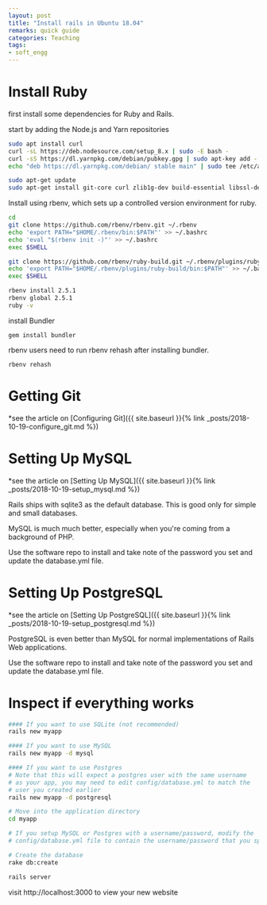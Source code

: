```yaml
---
layout: post
title: "Install rails in Ubuntu 18.04"	
remarks: quick guide
categories: Teaching
tags: 
- soft_engg
---
```



# Install Ruby

 first  install some dependencies for Ruby and Rails.

start by adding the Node.js and Yarn repositories


```bash
sudo apt install curl
curl -sL https://deb.nodesource.com/setup_8.x | sudo -E bash -
curl -sS https://dl.yarnpkg.com/debian/pubkey.gpg | sudo apt-key add -
echo "deb https://dl.yarnpkg.com/debian/ stable main" | sudo tee /etc/apt/sources.list.d/yarn.list

sudo apt-get update
sudo apt-get install git-core curl zlib1g-dev build-essential libssl-dev libreadline-dev libyaml-dev libsqlite3-dev sqlite3 libxml2-dev libxslt1-dev libcurl4-openssl-dev software-properties-common libffi-dev nodejs yarn
```

Install using rbenv, which sets up a controlled version environment for ruby.

```bash
cd
git clone https://github.com/rbenv/rbenv.git ~/.rbenv
echo 'export PATH="$HOME/.rbenv/bin:$PATH"' >> ~/.bashrc
echo 'eval "$(rbenv init -)"' >> ~/.bashrc
exec $SHELL

git clone https://github.com/rbenv/ruby-build.git ~/.rbenv/plugins/ruby-build
echo 'export PATH="$HOME/.rbenv/plugins/ruby-build/bin:$PATH"' >> ~/.bashrc
exec $SHELL

rbenv install 2.5.1
rbenv global 2.5.1
ruby -v
```

install Bundler

    gem install bundler

rbenv users need to run rbenv rehash after installing bundler.

    rbenv rehash


# Getting Git

*see the article on [Configuring Git]({{ site.baseurl }}{% link _posts/2018-10-19-configure_git.md %})

# Setting Up MySQL

*see the article on [Setting Up MySQL]({{ site.baseurl }}{% link _posts/2018-10-19-setup_mysql.md %})

Rails ships with sqlite3 as the default database. This is good only for simple and small databases. 

MySQL is much much better, especially when you're coming from a background of PHP.

Use the software repo to install and take note of the password you set and update the database.yml file.


# Setting Up PostgreSQL

*see the article on [Setting Up PostgreSQL]({{ site.baseurl }}{% link _posts/2018-10-19-setup_postgresql.md %})

PostgreSQL is even better than MySQL for normal implementations of Rails Web applications.

Use the software repo to install and take note of the password you set and update the database.yml file.


# Inspect if everything works

```bash
#### If you want to use SQLite (not recommended)
rails new myapp

#### If you want to use MySQL
rails new myapp -d mysql

#### If you want to use Postgres
# Note that this will expect a postgres user with the same username
# as your app, you may need to edit config/database.yml to match the
# user you created earlier
rails new myapp -d postgresql

# Move into the application directory
cd myapp

# If you setup MySQL or Postgres with a username/password, modify the
# config/database.yml file to contain the username/password that you specified

# Create the database
rake db:create

rails server
```

visit http://localhost:3000 to view your new website